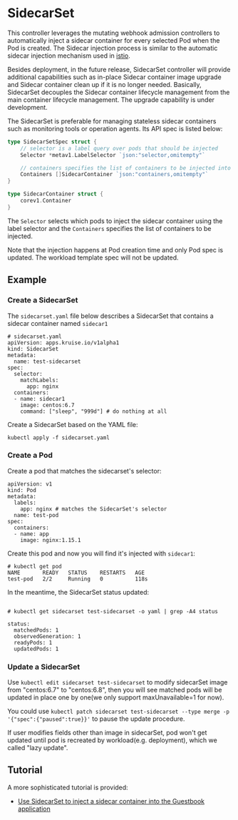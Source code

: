 # SidecarSet

This controller leverages the mutating webhook admission controllers to automatically
inject a sidecar container for every selected Pod when the Pod is created. The Sidecar
injection process is similar to the automatic sidecar injection mechanism used in
[istio](https://istio.io/docs/setup/kubernetes/additional-setup/sidecar-injection/).

Besides deployment, in the future release, SidecarSet controller will provide
additional capabilities such as in-place Sidecar container image upgrade
and Sidecar container clean up if it is no longer needed.
Basically, SidecarSet decouples the Sidecar container lifecycle
management from the main container lifecycle management.
The upgrade capability is under development.

The SidecarSet is preferable for managing stateless sidecar containers such as
monitoring tools or operation agents. Its API spec is listed below:

```go
type SidecarSetSpec struct {
    // selector is a label query over pods that should be injected
    Selector *metav1.LabelSelector `json:"selector,omitempty"`

    // containers specifies the list of containers to be injected into the pod
    Containers []SidecarContainer `json:"containers,omitempty"`
}

type SidecarContainer struct {
    corev1.Container
}
```

The `Selector` selects which pods to inject the sidecar container using the label
selector and the `Containers` specifies the list of containers to be injected.

Note that the injection happens at Pod creation time and only Pod spec is updated.
The workload template spec will not be updated.

## Example

### Create a SidecarSet

The `sidecarset.yaml` file below describes a SidecarSet that contains a sidecar container named `sidecar1`

```
# sidecarset.yaml
apiVersion: apps.kruise.io/v1alpha1
kind: SidecarSet
metadata:
  name: test-sidecarset
spec:
  selector:
    matchLabels:
      app: nginx
  containers:
  - name: sidecar1
    image: centos:6.7
    command: ["sleep", "999d"] # do nothing at all
```

Create a SidecarSet based on the YAML file:

```
kubectl apply -f sidecarset.yaml
```

### Create a Pod

Create a pod that matches the sidecarset's selector:

```
apiVersion: v1
kind: Pod
metadata:
  labels:
    app: nginx # matches the SidecarSet's selector
  name: test-pod
spec:
  containers:
  - name: app
    image: nginx:1.15.1
```

Create this pod and now you will find it's injected with `sidecar1`:

```
# kubectl get pod
NAME       READY   STATUS    RESTARTS   AGE
test-pod   2/2     Running   0          118s
```

In the meantime, the SidecarSet status updated:

```

# kubectl get sidecarset test-sidecarset -o yaml | grep -A4 status

status:
  matchedPods: 1
  observedGeneration: 1
  readyPods: 1
  updatedPods: 1
```

### Update a SidecarSet

Use ```kubectl edit sidecarset test-sidecarset``` to modify sidecarSet image from "centos:6.7" to "centos:6.8", then you will see matched pods will be updated in place one by one(we only support maxUnavailable=1 for now).

You could use ```kubectl patch sidecarset test-sidecarset --type merge -p '{"spec":{"paused":true}}'``` to pause the update procedure.

If user modifies fields other than image in sidecarSet, pod won't get updated until pod is recreated by workload(e.g. deployment), which we called "lazy update".

## Tutorial

A more sophisticated tutorial is provided:

- [Use SidecarSet to inject a sidecar container into the Guestbook application](../../tutorial/sidecarset.md)
